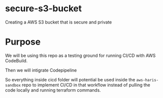 # secure-s3-bucket
Creating a AWS S3 bucket that is secure and private

# Purpose

We will be using this repo as a testing ground for running CI/CD with AWS CodeBuild.

Then we will intigrate Codepipeline

So everything inside cicd folder will potential be used inside the `aws-haris-sandbox` repo to implement CI/CD in that workflow instead of pulling the code locally and running terraform commands.

